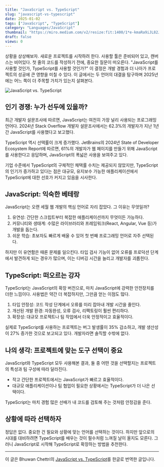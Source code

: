 ```yaml
---
title: "JavaScript vs. TypeScript"
slug: "javascript-vs-typescript"
date: 2025-01-02
tags: ["JavaScript", "TypeScript"]
category: "Languages/JavaScript"
thumbnail: "https://miro.medium.com/v2/resize:fit:1400/1*e-kmaRa9iJL82Je5vVn-AA.png"
draft: false
views: 0
---
```

상황을 상상해보자. 새로운 프로젝트를 시작하려 한다. 사용할 툴은 준비되어 있고, 캔버스는 비어있다. 첫 줄의 코드를 작성하기 전에, 중요한 질문이 떠오른다. "JavaScript를 사용할 것인가, TypeScript를 사용할 것인가?" 이 결정은 개발 경험과 더 나아가 프로젝트의 성공에 큰 영향을 미칠 수 있다. 이 글에서는 두 언어의 대결을 탐구하며 2025년에는 어느 쪽이 더 주목할 가치가 있는지 살펴본다.

![JavaScript vs. TypeScript](https://miro.medium.com/v2/resize:fit:1400/1*e-kmaRa9iJL82Je5vVn-AA.png)

## 인기 경쟁: 누가 선두에 있을까?
최근 개발자 설문조사에 따르면, JavaScript는 여전히 가장 널리 사용되는 프로그래밍 언어다. 2024년 Stack Overflow 개발자 설문조사에서는 62.3%의 개발자가 지난 1년간 JavaScript를 사용했다고 보고했다.

TypeScript 역시 선택률이 크게 증가했다. JetBrains의 2024년 State of Developer Ecosystem Report에 따르면, 61%의 개발자가 웹 페이지를 만들기 위해 JavaScript를 사용한다고 응답하며, JavaScript의 폭넓은 사용을 보여주고 있다.

기업 수준에서 TypeScript의 구체적인 채택률 수치는 제공되지 않았지만, TypeScript의 인기가 증가하고 있다는 점은 대규모, 유지보수 가능한 애플리케이션에서 TypeScript에 대한 선호가 커지고 있음을 시사한다.

## JavaScript: 익숙한 베테랑
JavaScript는 오랜 세월 웹 개발의 핵심 언어로 자리 잡았다. 그 이유는 무엇일까?
1. 유연성: 간단한 스크립트부터 복잡한 애플리케이션까지 무엇이든 가능하다.
2. 커뮤니티와 생태계: 수많은 라이브러리와 프레임워크(React, Angular, Vue 등)가 개발을 돕는다.
3. 쉬운 학습: 초보자도 빠르게 배울 수 있어 첫 번째 프로그래밍 언어로 자주 선택된다.

하지만 이 유연함은 때론 문제를 일으킨다. 타입 검사 기능이 없어 오류를 프로덕션 단계에서 발견하게 되는 경우가 많으며, 이는 디버깅 시간을 늘리고 개발자를 괴롭힌다.

## TypeScript: 떠오르는 강자
TypeScript는 JavaScript의 확장 버전으로, 마치 JavaScript에 강력한 안전장치를 더한 느낌이다. 사용법은 약간 더 복잡하지만, 그만큼 얻는 이점도 많다.
1. 타입 안정성: 코드 작성 단계에서 오류를 미리 잡아내 개발 시간을 줄인다.
2. 개선된 개발 환경: 자동완성, 오류 검사, 리팩토링이 훨씬 편리하다.
3. 확장성: 대규모 프로젝트나 팀 작업에서 더욱 안정적이고 효율적이다.

실제로 TypeScript를 사용하는 프로젝트는 버그 발생률이 35% 감소하고, 개발 생산성이 27% 증가한 것으로 보고되고 있다. 개발자라면 솔직할 수밖에 없다.

## 나의 생각: 프로젝트에 맞는 도구 선택이 중요
JavaScript와 TypeScript 모두 사용해본 결과, 둘 중 어떤 것을 선택할지는 프로젝트의 특성과 팀 구성에 따라 달라진다.
- 작고 간단한 프로젝트에서는 JavaScript가 빠르고 효율적이다.
- 대규모 애플리케이션이나 팀 협업이 필요한 상황에서는 TypeScript가 더 나은 선택이다.

TypeScript는 마치 경험 많은 선배가 내 코드를 검토해 주는 것처럼 안정감을 준다.

## 상황에 따라 선택하자
정답은 없다. 중요한 건 필요와 상황에 맞는 언어를 선택하는 것이다. 하지만 앞으로의 시대를 대비하려면 TypeScript를 배우는 것이 필수처럼 느껴질 날이 올지도 모른다. 그러니 JavaScript로 시작해 TypeScript로 확장하는 방법을 추천한다.

---
이 글은 Bhuwan Chettri의 [JavaScript vs. TypeScript](https://medium.com/@bhuwanchettri/javascript-vs-typescript-e1fdbe6cf4bb)를 한글로 번역한 글입니다.